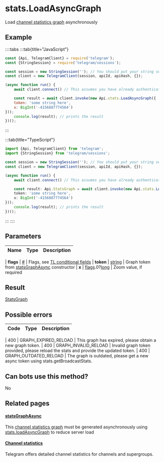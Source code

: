 # stats.LoadAsyncGraph

Load [channel statistics graph](https://core.telegram.org/api/stats) asynchronously



## Example

::::tabs
:::tab{title="JavaScript"}
```js
const {Api, TelegramClient} = require('telegram');
const {StringSession} = require('telegram/sessions');

const session = new StringSession(''); // You should put your string session here
const client = new TelegramClient(session, apiId, apiHash, {});

(async function run() {
    await client.connect() // This assumes you have already authenticated with .start()

    const result = await client.invoke(new Api.stats.LoadAsyncGraph({
    token: 'some string here',
    x: BigInt('-4156887774564')
}));
    console.log(result); // prints the result
})();
```
:::

:::tab{title="TypeScript"}
```ts
import {Api, TelegramClient} from 'telegram';
import {StringSession} from 'telegram/sessions';

const session = new StringSession(''); // You should put your string session here
const client = new TelegramClient(session, apiId, apiHash, {});

(async function run() {
    await client.connect() // This assumes you have already authenticated with .start()

    const result: Api.StatsGraph = await client.invoke(new Api.stats.LoadAsyncGraph({
    token: 'some string here',
    x: BigInt('-4156887774564')
}));
    console.log(result); // prints the result
})();
```
:::
::::



## Parameters

| Name | Type | Description |
| :--: | ---- | ----------- |

| **flags** | [#](https://core.telegram.org/type/%23) | Flags, see [TL conditional fields](https://core.telegram.org/mtproto/TL-combinators#conditional-fields) 
| **token** | [string](https://core.telegram.org/type/string) | Graph token from [statsGraphAsync](https://core.telegram.org/constructor/statsGraphAsync) constructor 
| **x** | [flags](https://core.telegram.org/mtproto/TL-combinators#conditional-fields).0?[long](https://core.telegram.org/type/long) | Zoom value, if required 


## Result

[StatsGraph](https://core.telegram.org/type/StatsGraph)



## Possible errors

| Code | Type | Description |
| :--: | ---- | ----------- |

| 400 | GRAPH\_EXPIRED\_RELOAD | This graph has expired, please obtain a new graph token. 
| 400 | GRAPH\_INVALID\_RELOAD | Invalid graph token provided, please reload the stats and provide the updated token. 
| 400 | GRAPH\_OUTDATED\_RELOAD | The graph is outdated, please get a new async token using stats.getBroadcastStats. 


## Can bots use this method?

No

## Related pages

#### [statsGraphAsync](https://core.telegram.org/constructor/statsGraphAsync)

This [channel statistics graph](https://core.telegram.org/api/stats) must be generated asynchronously using [stats.loadAsyncGraph](https://core.telegram.org/method/stats.loadAsyncGraph) to reduce server load



#### [Channel statistics](https://core.telegram.org/api/stats)

Telegram offers detailed channel statistics for channels and supergroups.




